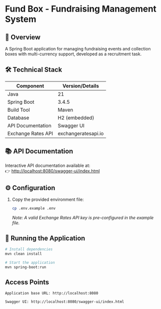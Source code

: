 # Fund Box - Fundraising Management System

## 📝 Overview

A Spring Boot application for managing fundraising events and collection boxes with multi-currency support, developed as a recruitment task.

## 🛠️ Technical Stack

| Component          | Version/Details     |
| ------------------ | ------------------- |
| Java               | 21                  |
| Spring Boot        | 3.4.5               |
| Build Tool         | Maven               |
| Database           | H2 (embedded)       |
| API Documentation  | Swagger UI          |
| Exchange Rates API | exchangeratesapi.io |

## 📚 API Documentation

Interactive API documentation available at:  
👉 [http://localhost:8080/swagger-ui/index.html](http://localhost:8080/swagger-ui/index.html)

## ⚙️ Configuration

1. Copy the provided environment file:
   ```bash
   cp .env.example .env
   ```
   _Note: A valid Exchange Rates API key is pre-configured in the example file._

## 🚀 Running the Application

```bash
# Install dependencies
mvn clean install

# Start the application
mvn spring-boot:run
```

## Access Points

    Application base URL: http://localhost:8080

    Swagger UI: http://localhost:8080/swagger-ui/index.html
